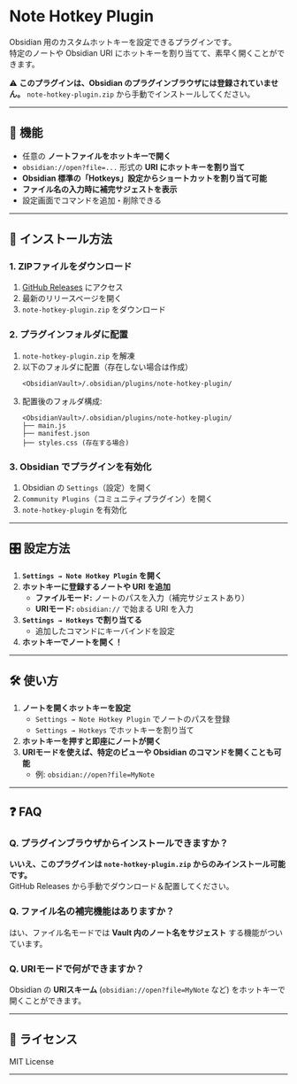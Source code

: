 # Note Hotkey Plugin

Obsidian 用のカスタムホットキーを設定できるプラグインです。  
特定のノートや Obsidian URI にホットキーを割り当てて、素早く開くことができます。

⚠ **このプラグインは、Obsidian のプラグインブラウザには登録されていません。**
`note-hotkey-plugin.zip` から手動でインストールしてください。

---

## 🚀 機能

- 任意の **ノートファイルをホットキーで開く**
- `obsidian://open?file=...` 形式の **URI にホットキーを割り当て**
- **Obsidian 標準の「Hotkeys」設定からショートカットを割り当て可能**
- **ファイル名の入力時に補完サジェストを表示**
- 設定画面でコマンドを追加・削除できる

---

## 🔧 インストール方法

### **1. ZIPファイルをダウンロード**
1. [GitHub Releases](https://github.com/YOUR_GITHUB_REPO/releases) にアクセス  
2. 最新のリリースページを開く  
3. `note-hotkey-plugin.zip` をダウンロード  

### **2. プラグインフォルダに配置**
1. `note-hotkey-plugin.zip` を解凍
2. 以下のフォルダに配置（存在しない場合は作成）
   ```
   <ObsidianVault>/.obsidian/plugins/note-hotkey-plugin/
   ```
3. 配置後のフォルダ構成:
   ```
   <ObsidianVault>/.obsidian/plugins/note-hotkey-plugin/
   ├── main.js
   ├── manifest.json
   ├── styles.css (存在する場合)
   ```

### **3. Obsidian でプラグインを有効化**
1. Obsidian の `Settings`（設定）を開く
2. `Community Plugins`（コミュニティプラグイン）を開く
3. `note-hotkey-plugin` を有効化

---

## 🎛️ 設定方法

1. **`Settings → Note Hotkey Plugin` を開く**
2. **ホットキーに登録するノートや URI を追加**
   - **ファイルモード:** ノートのパスを入力（補完サジェストあり）
   - **URIモード:** `obsidian://` で始まる URI を入力
3. **`Settings → Hotkeys` で割り当てる**
   - 追加したコマンドにキーバインドを設定
4. **ホットキーでノートを開く！**

---

## 🛠️ 使い方

1. **ノートを開くホットキーを設定**
   - `Settings → Note Hotkey Plugin` でノートのパスを登録
   - `Settings → Hotkeys` でホットキーを割り当て
2. **ホットキーを押すと即座にノートが開く**
3. **URIモードを使えば、特定のビューや Obsidian のコマンドを開くことも可能**
   - 例: `obsidian://open?file=MyNote`

---

## ❓ FAQ

### **Q. プラグインブラウザからインストールできますか？**
**いいえ、このプラグインは `note-hotkey-plugin.zip` からのみインストール可能です。**  
GitHub Releases から手動でダウンロード＆配置してください。

### **Q. ファイル名の補完機能はありますか？**
はい、ファイル名モードでは **Vault 内のノート名をサジェスト** する機能がついています。

### **Q. URIモードで何ができますか？**
Obsidian の **URIスキーム** (`obsidian://open?file=MyNote` など) をホットキーで開くことができます。

---

## 📜 ライセンス

MIT License


---
